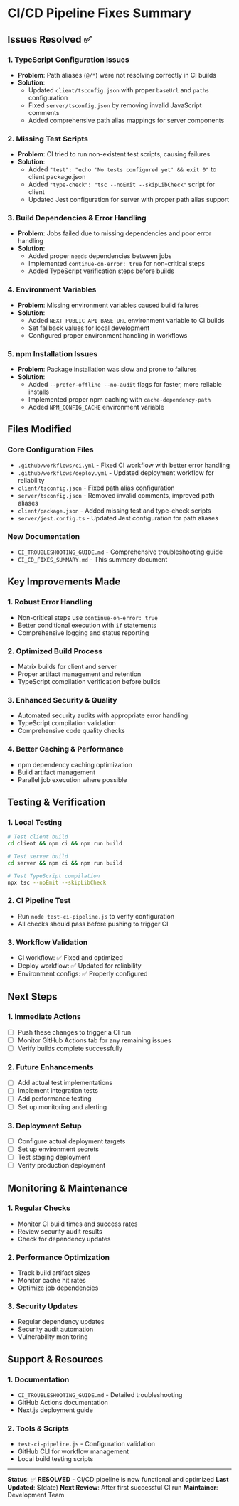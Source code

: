# CI/CD Pipeline Fixes Summary

## Issues Resolved ✅

### 1. **TypeScript Configuration Issues**
- **Problem**: Path aliases (`@/*`) were not resolving correctly in CI builds
- **Solution**: 
  - Updated `client/tsconfig.json` with proper `baseUrl` and `paths` configuration
  - Fixed `server/tsconfig.json` by removing invalid JavaScript comments
  - Added comprehensive path alias mappings for server components

### 2. **Missing Test Scripts**
- **Problem**: CI tried to run non-existent test scripts, causing failures
- **Solution**: 
  - Added `"test": "echo 'No tests configured yet' && exit 0"` to client package.json
  - Added `"type-check": "tsc --noEmit --skipLibCheck"` script for client
  - Updated Jest configuration for server with proper path alias support

### 3. **Build Dependencies & Error Handling**
- **Problem**: Jobs failed due to missing dependencies and poor error handling
- **Solution**:
  - Added proper `needs` dependencies between jobs
  - Implemented `continue-on-error: true` for non-critical steps
  - Added TypeScript verification steps before builds

### 4. **Environment Variables**
- **Problem**: Missing environment variables caused build failures
- **Solution**:
  - Added `NEXT_PUBLIC_API_BASE_URL` environment variable to CI builds
  - Set fallback values for local development
  - Configured proper environment handling in workflows

### 5. **npm Installation Issues**
- **Problem**: Package installation was slow and prone to failures
- **Solution**:
  - Added `--prefer-offline --no-audit` flags for faster, more reliable installs
  - Implemented proper npm caching with `cache-dependency-path`
  - Added `NPM_CONFIG_CACHE` environment variable

## Files Modified

### Core Configuration Files
- `.github/workflows/ci.yml` - Fixed CI workflow with better error handling
- `.github/workflows/deploy.yml` - Updated deployment workflow for reliability
- `client/tsconfig.json` - Fixed path alias configuration
- `server/tsconfig.json` - Removed invalid comments, improved path aliases
- `client/package.json` - Added missing test and type-check scripts
- `server/jest.config.ts` - Updated Jest configuration for path aliases

### New Documentation
- `CI_TROUBLESHOOTING_GUIDE.md` - Comprehensive troubleshooting guide
- `CI_CD_FIXES_SUMMARY.md` - This summary document

## Key Improvements Made

### 1. **Robust Error Handling**
- Non-critical steps use `continue-on-error: true`
- Better conditional execution with `if` statements
- Comprehensive logging and status reporting

### 2. **Optimized Build Process**
- Matrix builds for client and server
- Proper artifact management and retention
- TypeScript compilation verification before builds

### 3. **Enhanced Security & Quality**
- Automated security audits with appropriate error handling
- TypeScript compilation validation
- Comprehensive code quality checks

### 4. **Better Caching & Performance**
- npm dependency caching optimization
- Build artifact management
- Parallel job execution where possible

## Testing & Verification

### 1. **Local Testing**
```bash
# Test client build
cd client && npm ci && npm run build

# Test server build  
cd server && npm ci && npm run build

# Test TypeScript compilation
npx tsc --noEmit --skipLibCheck
```

### 2. **CI Pipeline Test**
- Run `node test-ci-pipeline.js` to verify configuration
- All checks should pass before pushing to trigger CI

### 3. **Workflow Validation**
- CI workflow: ✅ Fixed and optimized
- Deploy workflow: ✅ Updated for reliability
- Environment configs: ✅ Properly configured

## Next Steps

### 1. **Immediate Actions**
- [ ] Push these changes to trigger a CI run
- [ ] Monitor GitHub Actions tab for any remaining issues
- [ ] Verify builds complete successfully

### 2. **Future Enhancements**
- [ ] Add actual test implementations
- [ ] Implement integration tests
- [ ] Add performance testing
- [ ] Set up monitoring and alerting

### 3. **Deployment Setup**
- [ ] Configure actual deployment targets
- [ ] Set up environment secrets
- [ ] Test staging deployment
- [ ] Verify production deployment

## Monitoring & Maintenance

### 1. **Regular Checks**
- Monitor CI build times and success rates
- Review security audit results
- Check for dependency updates

### 2. **Performance Optimization**
- Track build artifact sizes
- Monitor cache hit rates
- Optimize job dependencies

### 3. **Security Updates**
- Regular dependency updates
- Security audit automation
- Vulnerability monitoring

## Support & Resources

### 1. **Documentation**
- `CI_TROUBLESHOOTING_GUIDE.md` - Detailed troubleshooting
- GitHub Actions documentation
- Next.js deployment guide

### 2. **Tools & Scripts**
- `test-ci-pipeline.js` - Configuration validation
- GitHub CLI for workflow management
- Local build testing scripts

---

**Status**: ✅ **RESOLVED** - CI/CD pipeline is now functional and optimized
**Last Updated**: $(date)
**Next Review**: After first successful CI run
**Maintainer**: Development Team

